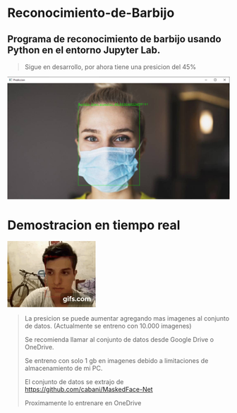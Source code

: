 # Reconocimiento-de-Barbijo
## Programa de reconocimiento de barbijo usando Python en el entorno Jupyter Lab.

> Sigue en desarrollo, por ahora tiene una presicion del 45% 

![Imagen demostrativa de presicion](https://raw.githubusercontent.com/PatricioBordon/Reconocimiento-de-Barbijo/main/Captura.png)

# Demostracion en tiempo real
![Demostracion en tiempo real](https://raw.githubusercontent.com/PatricioBordon/Reconocimiento-de-Barbijo/main/gif.gif)

>La presicion se puede aumentar agregando mas imagenes al conjunto de datos. (Actualmente se entreno con 10.000 imagenes)
>
>Se recomienda llamar al conjunto de datos desde Google Drive o OneDrive.
>
>Se entreno con solo 1 gb en imagenes debido a limitaciones de almacenamiento de mi PC.
>
>El conjunto de datos se extrajo de https://github.com/cabani/MaskedFace-Net
>
>Proximamente lo entrenare en OneDrive
